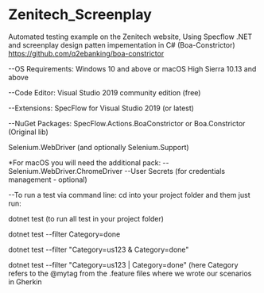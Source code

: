 # Zenitech_Screenplay
Automated testing example on the Zenitech website,
Using Specflow .NET and screenplay design patten impementation in C# (Boa-Constrictor)
https://github.com/q2ebanking/boa-constrictor

--OS Requirements: Windows 10 and above or macOS High Sierra 10.13 and above

--Code Editor: Visual Studio 2019 community edition (free)

--Extensions: SpecFlow for Visual Studio 2019 (or latest)

--NuGet Packages: SpecFlow.Actions.BoaConstrictor or Boa.Constrictor (Original lib)

Selenium.WebDriver (and optionally Selenium.Support)

*For macOS you will need the additional pack: --Selenium.WebDriver.ChromeDriver
--User Secrets (for credentials management - optional)

--To run a test via command line:
cd into your project folder and them just run:

dotnet test (to run all test in your project folder)

dotnet test --filter Category=done

dotnet test --filter "Category=us123 & Category=done"

dotnet test --filter "Category=us123 | Category=done"
(here Category refers to the @mytag from the .feature files where we wrote our scenarios in Gherkin
